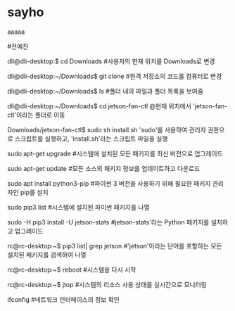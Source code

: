 # sayho
aaaaa

#전예찬

dli@dli-desktop:$ cd Downloads
#사용자의 현재 위치를 Downloads로 변경

dli@dli-desktop:~/Downloads$ git clone
#원격 저장소의 코드를 컴퓨터로 변경
 
dli@dli-desktop:~/Downloads$ ls
#폴더 내의 파일과 폴더 목록을 보여줌
 
dli@dli-desktop:~/Downloads$ cd jetson-fan-ctl
@현재 위치에서 'jetson-fan-ctl'이라는 폴더로 이동
 
Downloads/jetson-fan-ctl$ sudo sh install.sh
'sudo'를 사용하여 관리자 권한으로 스크립트를 실행하고, 'install.sh'라는 스크립트 파일을 실행

sudo apt-get upgrade
#시스템에 설치된 모든 패키지를 최신 버전으로 업그레이드

sudo apt-get update
#모든 소스의 패키지 정보를 업데이트하고 다운로드


sudo apt install python3-pip
#파이썬 3 버전을 사용하기 위해 필요한 패키지 관리자인 pip를 설치

sudo pip3 list
#시스템에 설치된 파이썬 패키지를 나열

sudo -H pip3 install -U jetson-stats
#jetson-stats'라는 Python 패키지를 설치하고 업그레이드

rc@rc-desktop:~$ pip3 list| grep jetson
#'jetson'이라는 단어를 포함하는 모든 설치된 패키지를 검색하여 나열

rc@rc-desktop:~$ reboot
#시스템을 다시 시작

rc@rc-desktop:~$ jtop
#시스템의 리소스 사용 상태를 실시간으로 모니터링

ifconfig
#네트워크 인터페이스의 정보 확인
